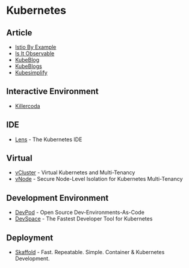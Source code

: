 # Kubernetes

## Article

- [Istio By Example](https://istiobyexample.dev)
- [Is It Observable](https://isitobservable.io)
- [KubeBlog](https://www.kubeblog.com)
- [KubeBlogs](https://www.kubeblogs.com)
- [Kubesimplify](https://kubesimplify.com)

## Interactive Environment

- [Killercoda](https://killercoda.com)

## IDE

- [Lens](https://k8slens.dev) - The Kubernetes IDE

## Virtual

- [vCluster](https://www.vcluster.com) - Virtual Kubernetes and Multi-Tenancy
- [vNode](https://www.vnode.com) - Secure Node-Level Isolation for Kubernetes Multi-Tenancy

## Development Environment

- [DevPod](https://devpod.sh) - Open Source Dev-Environments-As-Code
- [DevSpace](https://www.devspace.sh) - The Fastest Developer Tool for Kubernetes

## Deployment

- [Skaffold](https://skaffold.dev) - Fast. Repeatable. Simple. Container & Kubernetes Development.
